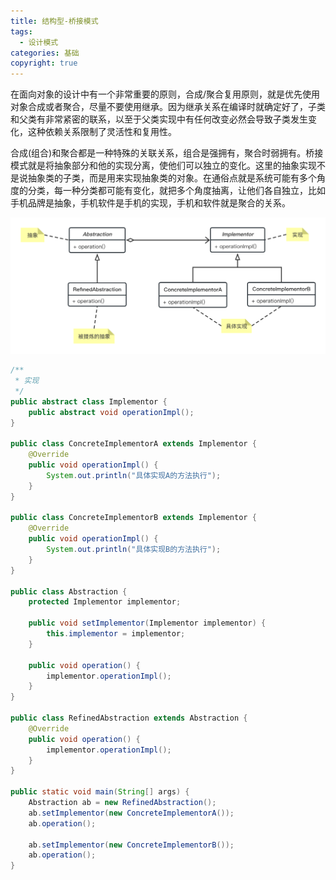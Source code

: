 ```yaml
---
title: 结构型-桥接模式
tags:
  - 设计模式
categories: 基础
copyright: true
---
```


在面向对象的设计中有一个非常重要的原则，合成/聚合复用原则，就是优先使用对象合成或者聚合，尽量不要使用继承。因为继承关系在编译时就确定好了，子类和父类有非常紧密的联系，以至于父类实现中有任何改变必然会导致子类发生变化，这种依赖关系限制了灵活性和复用性。

合成(组合)和聚合都是一种特殊的关联关系，组合是强拥有，聚合时弱拥有。桥接模式就是将抽象部分和他的实现分离，使他们可以独立的变化。这里的抽象实现不是说抽象类的子类，而是用来实现抽象类的对象。在通俗点就是系统可能有多个角度的分类，每一种分类都可能有变化，就把多个角度抽离，让他们各自独立，比如手机品牌是抽象，手机软件是手机的实现，手机和软件就是聚合的关系。

![桥接模式](https://raw.githubusercontent.com/wangxiaohong123/p-bed/main/uPic/桥接模式.png)

```java
/**
 * 实现
 */
public abstract class Implementor {
    public abstract void operationImpl();
}

public class ConcreteImplementorA extends Implementor {
    @Override
    public void operationImpl() {
        System.out.println("具体实现A的方法执行");
    }
}

public class ConcreteImplementorB extends Implementor {
    @Override
    public void operationImpl() {
        System.out.println("具体实现B的方法执行");
    }
}

public class Abstraction {
    protected Implementor implementor;
    
    public void setImplementor(Implementor implementor) {
        this.implementor = implementor;
    }
    
    public void operation() {
        implementor.operationImpl();
    }
}

public class RefinedAbstraction extends Abstraction {
    @Override
    public void operation() {
        implementor.operationImpl();
    }
}

public static void main(String[] args) {
    Abstraction ab = new RefinedAbstraction();
    ab.setImplementor(new ConcreteImplementorA());
    ab.operation();
    
    ab.setImplementor(new ConcreteImplementorB());
    ab.operation();
}
```

